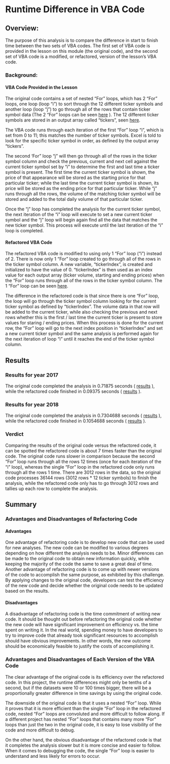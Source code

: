 # Runtime Difference in VBA Code

## Overview:
The purpose of this analysis is to compare the difference in start to finish time between the two sets of VBA codes. The first set of VBA code is provided in the lesson on this module (the original code), and the second set of VBA code is a modified, or refactored, version of the lesson’s VBA code. 

### Background:

#### VBA Code Provided in the Lesson

The original code contains a set of nested “For” loops, which has 2 “For” loops, one loop (loop “i”) to sort through the 12 different ticker symbols and another loop (loop “j”) to go through all of the rows that contain ticker symbol data (The 2 “For” loops can be seen [here](https://github.com/donovancai/stock-analysis/blob/main/Resources/2_For_loops.PNG) ). The 12 different ticker symbols are stored in an output array called “tickers”, seen [here](https://github.com/donovancai/stock-analysis/blob/main/Resources/tickers_array.PNG). 

The VBA code runs through each iteration of the first “For” loop “i”, which is set from 0 to 11; this matches the number of ticker symbols. Excel is told to look for the specific ticker symbol in order, as defined by the output array “tickers”.  

The second ‘For” loop “j” will then go through all of the rows in the ticker symbol column and check the previous, current and next cell against the current ticker symbol set by “i” to determine the first and last time a ticker symbol is present. The first time the current ticker symbol is shown, the price of that appearance will be stored as the starting price for that particular ticker; while the last time the current ticker symbol is shown, its price will be stored as the ending price for that particular ticker. While “j” runs through all the rows, the volume of the matching ticker symbol will be stored and added to the total daily volume of that particular ticker. 

Once the “j” loop has completed the analysis for the current ticker symbol, the next iteration of the “i” loop will execute to set a new current ticker symbol and the “j” loop will begin again find all the data that matches the new ticker symbol. This process will execute until the last iteration of the “i” loop is completed. 

#### Refactored VBA Code 

The refactored VBA code is modified to using only 1 “For” loop (“i”) instead of 2. There is now only 1 “For” loop created to go through all of the rows in the ticker symbol column. A new variable, “tickerIndex”, is created and initialized to have the value of 0. “tickerIndex” is then used as an index value for each output array (ticker volume, starting and ending prices) when the “For” loop runs through all of the rows in the ticker symbol column. The 1 “For” loop can be seen [here](https://github.com/donovancai/stock-analysis/blob/main/Resources/1_For_loop.PNG).

The difference in the refactored code is that since there is one “For” loop, the loop will go through the ticker symbol column looking for the current ticker symbol as defined by “tickerIndex”. The volume data in that row will be added to the current ticker, while also checking the previous and next rows whether this is the first / last time the current ticker is present to store values for staring / ending prices. When this process is done for the current row, the “For” loop will go to the next index position in “tickerIndex” and set a new current ticker symbol and the same analysis is performed again for the next iteration of loop “i” until it reaches the end of the ticker symbol column. 

## Results

### Results for year 2017

The original code completed the analysis in 0.71875 seconds ( [results](https://github.com/donovancai/stock-analysis/blob/main/Resources/Original_Code_2017.png) ), while the refactored code finished in 0.09375 seconds ( [results](https://github.com/donovancai/stock-analysis/blob/main/Resources/VBA_Challenge_2017.png) ). 

### Results for year 2018

The original code completed the analysis in 0.7304688 seconds ( [results](https://github.com/donovancai/stock-analysis/blob/main/Resources/Original_Code_2018.png) ), while the refactored code finished in 0.1054688 seconds ( [results](https://github.com/donovancai/stock-analysis/blob/main/Resources/VBA_Challenge_2018.png) ). 

### Verdict

Comparing the results of the original code versus the refactored code, it can be spotted the refactored code is about 7 times faster than the original code. The original code runs slower in comparison because the second “For” loop runs through all the rows 12 times (once for each iteration of the “i” loop), whereas the single “For” loop in the refactored code only runs through all the rows 1 time. There are 3012 rows in the data, so the original code processes 36144 rows (3012 rows * 12 ticker symbols) to finish the analysis, while the refactored code only has to go through 3012 rows and tallies up each row to complete the analysis. 

## Summary

### Advantages and Disadvantages of Refactoring Code

#### Advantages
One advantage of refactoring code is to develop new code that can be used for new analyses. The new code can be modified to various degrees depending on how different the analysis needs to be. Minor differences can be made to the original code to obtain new information quickly, while keeping the majority of the code the same to save a great deal of time. 
Another advantage of refactoring code is to come up with newer versions of the code to accomplish the same purpose, as exhibited by this challenge. By applying changes to the original code, developers can test the efficiency of the new code and decide whether the original code needs to be updated based on the results. 

#### Disadvantages

A disadvantage of refactoring code is the time commitment of writing new code. It should be thought out before refactoring the original code whether the new code will have significant improvement on efficiency vs. the time spent on writing it. In the real world, spending money to have developers to try to improve code that already took significant resources to accomplish should have obvious improvements. In other words, the new outcome should be economically feasible to justify the costs of accomplishing it. 

### Advantages and Disadvantages of Each Version of the VBA Code 

The clear advantage of the original code is its efficiency over the refactored code. In this project, the runtime differences might only be tenths of a second, but if the datasets were 10 or 100 times bigger, there will be a proportionally greater difference in time savings by using the original code. 

The downside of the original code is that it uses a nested “For” loop. While it proves that it is more efficient than the single “For” loop in the refactored code, nested “For” loops are convoluted and more difficult to follow along. If a different project has nested “For” loops that contains many more “For” loops than just the two in the original code, it is easy to lose visibility of the code and more difficult to debug. 

On the other hand, the obvious disadvantage of the refactored code is that it completes the analysis slower but it is more concise and easier to follow. When it comes to debugging the code, the single “For” loop is easier to understand and less likely for errors to occur. 
